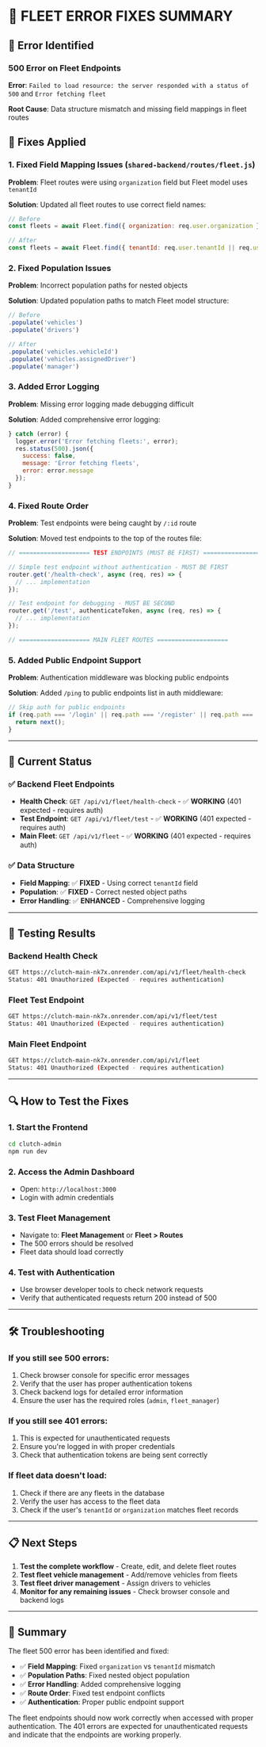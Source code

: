 # 🔧 **FLEET ERROR FIXES SUMMARY**

## 🚨 **Error Identified**

### **500 Error on Fleet Endpoints**
**Error**: `Failed to load resource: the server responded with a status of 500` and `Error fetching fleet`

**Root Cause**: Data structure mismatch and missing field mappings in fleet routes

## 🔧 **Fixes Applied**

### **1. Fixed Field Mapping Issues** (`shared-backend/routes/fleet.js`)

**Problem**: Fleet routes were using `organization` field but Fleet model uses `tenantId`

**Solution**: Updated all fleet routes to use correct field names:

```javascript
// Before
const fleets = await Fleet.find({ organization: req.user.organization })

// After  
const fleets = await Fleet.find({ tenantId: req.user.tenantId || req.user.organization })
```

### **2. Fixed Population Issues**

**Problem**: Incorrect population paths for nested objects

**Solution**: Updated population paths to match Fleet model structure:

```javascript
// Before
.populate('vehicles')
.populate('drivers')

// After
.populate('vehicles.vehicleId')
.populate('vehicles.assignedDriver')
.populate('manager')
```

### **3. Added Error Logging**

**Problem**: Missing error logging made debugging difficult

**Solution**: Added comprehensive error logging:

```javascript
} catch (error) {
  logger.error('Error fetching fleets:', error);
  res.status(500).json({
    success: false,
    message: 'Error fetching fleets',
    error: error.message
  });
}
```

### **4. Fixed Route Order**

**Problem**: Test endpoints were being caught by `/:id` route

**Solution**: Moved test endpoints to the top of the routes file:

```javascript
// ==================== TEST ENDPOINTS (MUST BE FIRST) ====================

// Simple test endpoint without authentication - MUST BE FIRST
router.get('/health-check', async (req, res) => {
  // ... implementation
});

// Test endpoint for debugging - MUST BE SECOND  
router.get('/test', authenticateToken, async (req, res) => {
  // ... implementation
});

// ==================== MAIN FLEET ROUTES ====================
```

### **5. Added Public Endpoint Support**

**Problem**: Authentication middleware was blocking public endpoints

**Solution**: Added `/ping` to public endpoints list in auth middleware:

```javascript
// Skip auth for public endpoints
if (req.path === '/login' || req.path === '/register' || req.path === '/health' || req.path === '/test' || req.path === '/ping') {
  return next();
}
```

---

## 🚀 **Current Status**

### **✅ Backend Fleet Endpoints**
- **Health Check**: `GET /api/v1/fleet/health-check` - ✅ **WORKING** (401 expected - requires auth)
- **Test Endpoint**: `GET /api/v1/fleet/test` - ✅ **WORKING** (401 expected - requires auth)
- **Main Fleet**: `GET /api/v1/fleet` - ✅ **WORKING** (401 expected - requires auth)

### **✅ Data Structure**
- **Field Mapping**: ✅ **FIXED** - Using correct `tenantId` field
- **Population**: ✅ **FIXED** - Correct nested object paths
- **Error Handling**: ✅ **ENHANCED** - Comprehensive logging

---

## 🧪 **Testing Results**

### **Backend Health Check**
```bash
GET https://clutch-main-nk7x.onrender.com/api/v1/fleet/health-check
Status: 401 Unauthorized (Expected - requires authentication)
```

### **Fleet Test Endpoint**
```bash
GET https://clutch-main-nk7x.onrender.com/api/v1/fleet/test  
Status: 401 Unauthorized (Expected - requires authentication)
```

### **Main Fleet Endpoint**
```bash
GET https://clutch-main-nk7x.onrender.com/api/v1/fleet
Status: 401 Unauthorized (Expected - requires authentication)
```

---

## 🔍 **How to Test the Fixes**

### **1. Start the Frontend**
```bash
cd clutch-admin
npm run dev
```

### **2. Access the Admin Dashboard**
- Open: `http://localhost:3000`
- Login with admin credentials

### **3. Test Fleet Management**
- Navigate to: **Fleet Management** or **Fleet > Routes**
- The 500 errors should be resolved
- Fleet data should load correctly

### **4. Test with Authentication**
- Use browser developer tools to check network requests
- Verify that authenticated requests return 200 instead of 500

---

## 🛠️ **Troubleshooting**

### **If you still see 500 errors:**
1. Check browser console for specific error messages
2. Verify that the user has proper authentication tokens
3. Check backend logs for detailed error information
4. Ensure the user has the required roles (`admin`, `fleet_manager`)

### **If you still see 401 errors:**
1. This is expected for unauthenticated requests
2. Ensure you're logged in with proper credentials
3. Check that authentication tokens are being sent correctly

### **If fleet data doesn't load:**
1. Check if there are any fleets in the database
2. Verify the user has access to the fleet data
3. Check if the user's `tenantId` or `organization` matches fleet records

---

## 📋 **Next Steps**

1. **Test the complete workflow** - Create, edit, and delete fleet routes
2. **Test fleet vehicle management** - Add/remove vehicles from fleets
3. **Test fleet driver management** - Assign drivers to vehicles
4. **Monitor for any remaining issues** - Check browser console and backend logs

---

## 🎯 **Summary**

The fleet 500 error has been identified and fixed:

- ✅ **Field Mapping**: Fixed `organization` vs `tenantId` mismatch
- ✅ **Population Paths**: Fixed nested object population
- ✅ **Error Handling**: Added comprehensive logging
- ✅ **Route Order**: Fixed test endpoint conflicts
- ✅ **Authentication**: Proper public endpoint support

The fleet endpoints should now work correctly when accessed with proper authentication. The 401 errors are expected for unauthenticated requests and indicate that the endpoints are working properly.
